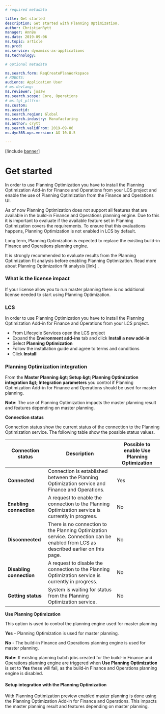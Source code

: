 ```yaml
---
# required metadata

title: Get started
description: Get started with Planning Optimization. 
author: ChristianRytt
manager: AnnBe
ms.date: 2019-09-06
ms.topic: article
ms.prod: 
ms.service: dynamics-ax-applications
ms.technology: 

# optional metadata

ms.search.form: ReqCreatePlanWorkspace
# ROBOTS: 
audience: Application User
# ms.devlang: 
ms.reviewer: josaw
ms.search.scope: Core, Operations
# ms.tgt_pltfrm: 
ms.custom: 
ms.assetid: 
ms.search.region: Global
ms.search.industry: Manufacturing
ms.author: crytt
ms.search.validFrom: 2019-09-06
ms.dyn365.ops.version: AX 10.0.5

---
```


[!include [banner](../includes/preview-banner.md)]

# Get started

In order to use Planning Optimization you have to install the Planning Optimization Add-in for Finance and Operations from your LCS project and enable the use of Planning Optimization from the Finance and Operations UI.

As of now Planning Optimization does not support all features that are available in the build-in Finance and Operations planning engine. Due to this it is important to evaluate if the available feature set in Planning Optimization covers the requirements. To ensure that this evaluations happens, Planning Optimization is not enabled in LCS by default.

Long term, Planning Optimization is expected to replace the existing build-in Finance and Operations planning engine.

It is strongly recommended to evaluate results from the Planning Optimization fit analysis before enabling Planning Optimization. Read more about Planning Optimization fit analysis [link] .

### What is the license impact

If your license allow you to run master planning there is no additional license needed to start using Planning Optimization.

### LCS

In order to use Planning Optimization you have to install the Planning Optimization Add-in for Finance and Operations from your LCS project.

- From Lifecycle Services open the LCS project
- Expand the **Environment add-ins** tab and click **Install a new add-in**
- Select **Planning Optimization**
- Follow the installation guide and agree to terms and conditions
- Click **Install**

### Planning Optimization integration

From the **Master Planning \&gt; Setup \&gt; Planning Optimization integration \&gt; Integration parameters** you control if Planning Optimization Add-in for Finance and Operations should be used for master planning.

**Note:** The use of Planning Optimization impacts the master planning result and features depending on master planning.

**Connection status**

Connection status show the current status of the connection to the Planning Optimization service. The following table show the possible status values.

| Connection status | Description | Possible to enable Use Planning Optimization |
| --- | --- | --- |
| **Connected** | Connection is established between the Planning Optimization service and Finance and Operations. | Yes |
| **Enabling connection** | A request to enable the connection to the Planning Optimization service is currently in progress. | No |
| **Disconnected** | There is no connection to the Planning Optimization service. Connection can be enabled from LCS as described earlier on this page. | No |
| **Disabling connection** | A request to disable the connection to the Planning Optimization service is currently in progress. | No |
| **Getting status** | System is waiting for status from the Planning Optimization service. | No |

**Use Planning Optimization**

This option is used to control the planning engine used for master planning

**Yes** - Planning Optimization is used for master planning.

**No** - The build-in Finance and Operations planning engine is used for master planning.

**Note:** If existing planning batch jobs created for the build-in Finance and Operations planning engine are triggered when **Use Planning Optimization** is set to **Yes** these will fail, as the build-in Finance and Operations planning engine is disabled.

#### Setup integration with the Planning Optimization

With Planning Optimization preview enabled master planning is done using the Planning Optimization Add-in for Finance and Operations. This impacts the master planning result and features depending on master planning.
